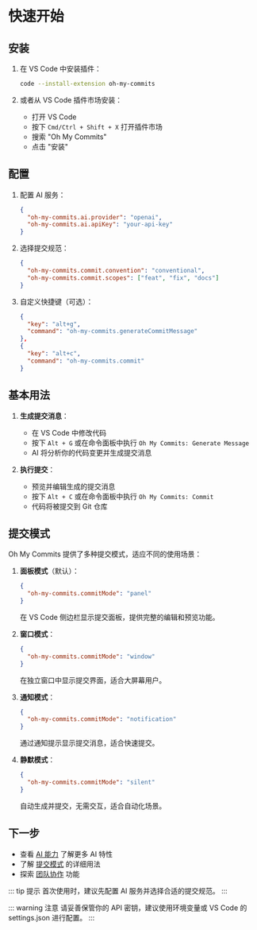 # 快速开始

## 安装

1. 在 VS Code 中安装插件：

   ```bash
   code --install-extension oh-my-commits
   ```

2. 或者从 VS Code 插件市场安装：
   - 打开 VS Code
   - 按下 `Cmd/Ctrl + Shift + X` 打开插件市场
   - 搜索 "Oh My Commits"
   - 点击 "安装"

## 配置

1. 配置 AI 服务：

   ```json
   {
     "oh-my-commits.ai.provider": "openai",
     "oh-my-commits.ai.apiKey": "your-api-key"
   }
   ```

2. 选择提交规范：

   ```json
   {
     "oh-my-commits.commit.convention": "conventional",
     "oh-my-commits.commit.scopes": ["feat", "fix", "docs"]
   }
   ```

3. 自定义快捷键（可选）：
   ```json
   {
     "key": "alt+g",
     "command": "oh-my-commits.generateCommitMessage"
   },
   {
     "key": "alt+c",
     "command": "oh-my-commits.commit"
   }
   ```

## 基本用法

1. **生成提交消息**：

   - 在 VS Code 中修改代码
   - 按下 `Alt + G` 或在命令面板中执行 `Oh My Commits: Generate Message`
   - AI 将分析你的代码变更并生成提交消息

2. **执行提交**：
   - 预览并编辑生成的提交消息
   - 按下 `Alt + C` 或在命令面板中执行 `Oh My Commits: Commit`
   - 代码将被提交到 Git 仓库

## 提交模式

Oh My Commits 提供了多种提交模式，适应不同的使用场景：

1. **面板模式**（默认）：

   ```json
   {
     "oh-my-commits.commitMode": "panel"
   }
   ```

   在 VS Code 侧边栏显示提交面板，提供完整的编辑和预览功能。

2. **窗口模式**：

   ```json
   {
     "oh-my-commits.commitMode": "window"
   }
   ```

   在独立窗口中显示提交界面，适合大屏幕用户。

3. **通知模式**：

   ```json
   {
     "oh-my-commits.commitMode": "notification"
   }
   ```

   通过通知提示显示提交消息，适合快速提交。

4. **静默模式**：
   ```json
   {
     "oh-my-commits.commitMode": "silent"
   }
   ```
   自动生成并提交，无需交互，适合自动化场景。

## 下一步

- 查看 [AI 能力](./ai-capabilities.md) 了解更多 AI 特性
- 了解 [提交模式](./commit-modes.md) 的详细用法
- 探索 [团队协作](./team-collaboration.md) 功能

::: tip 提示
首次使用时，建议先配置 AI 服务并选择合适的提交规范。
:::

::: warning 注意
请妥善保管你的 API 密钥，建议使用环境变量或 VS Code 的 settings.json 进行配置。
:::
